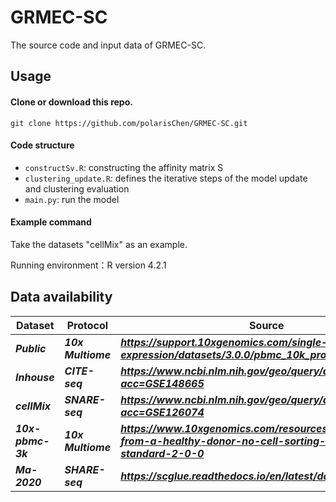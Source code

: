 # GRMEC-SC
The source code and input data of GRMEC-SC.

## Usage
#### Clone or download this repo.
```
git clone https://github.com/polarisChen/GRMEC-SC.git
```

#### Code structure
- ```constructSv.R```: constructing the affinity matrix S
- ```clustering_update.R```: defines the iterative steps of the model update and clustering evaluation
- ```main.py```: run the model


#### Example command
Take the datasets "cellMix" as an example.

Running environment：R version 4.2.1


## Data availability
|  Dataset              | Protocol   | Source |
| --------------------------- | ----------------------- | ----------------------- |
| ***Public***             | ***10x Multiome***      | ***https://support.10xgenomics.com/single-cell-gene-expression/datasets/3.0.0/pbmc_10k_protein_v3*** |
| ***Inhouse***          | ***CITE-seq***      | ***https://www.ncbi.nlm.nih.gov/geo/query/acc.cgi?acc=GSE148665***     |
| ***cellMix***              | ***SNARE-seq***           | ***https://www.ncbi.nlm.nih.gov/geo/query/acc.cgi?acc=GSE126074*** |
| ***10x-pbmc-3k***             | ***10x Multiome*** | ***https://www.10xgenomics.com/resources/datasets/pbmc-from-a-healthy-donor-no-cell-sorting-3-k-1-standard-2-0-0***        |
| ***Ma-2020***             | ***SHARE-seq*** | ***https://scglue.readthedocs.io/en/latest/data.html***        |
